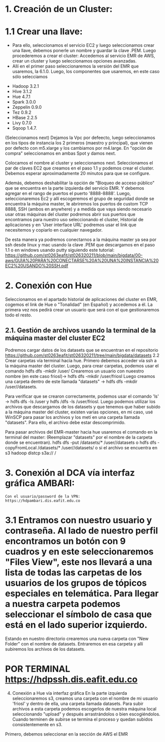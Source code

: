 # 1. Creación de un Cluster:
# 1.1 Crear una llave:
- Para ello, seleccionamos el servicio EC2 y luego seleccionamos crear una llave, debemos ponerle un nombre y guardar la clave .PEM.
Luego procederemos a crear el cluster:
Accedemos al servicio EMR de AWS, crear un cluster y luego seleccionamos opciones avanzadas.
- Allí en el primer paso seleccionaremos  la versión del EMR que usaremos, la 6.1.0. Luego, los componentes que usaremos, en este caso sólo selecciamos 
 * Hadoop 3.2.1
 * Hive 3.1.2
 * Hue 4.7.1
 * Spark 3.0.0
 * Zeppelin 0.9.0
 * Tez 0.9.2
 * HBase 2.2.5
 * Livy 0.7.0
 * Sqoop 1.4.7.

 (Seleccionamos next)
 Dejamos la Vpc por defeecto, luego seleccionamos en los tipos de instancia los 2 primeros (maestro y principal), que vienen por defecto con m5.xlarge y los cambiamos por m4.large. En "opción de compra" seleccionamos en ambas Spot y damos next.
 
 Colocamos el nombre al cluster y seleccionamos next.
 Seleccionamos el par de claves EC2 que creamos en el paso 1.1 y podemos crear el cluster. Debemos esperar aproximadamente 20 minutos para que se configure.
 
 Además, debemos deshabilitar la opción de "Bloqueo de acceso público" que se encuentra en la parte izquierda del servicio EMR. Y debemos agregar en el rango de puertos el puerto '8888-8888'. Luego, seleccionaremos Ec2 y allí escogeremos el grupo de seguridad donde se encuentra la máquina master, le abriremos los puertos de custom TCP 8888, SSH  (ambos en anywhere) y a medida que vaya siendo necesario usar otras máquinas del cluster podremos abrir sus puertos que encontramos para nuestro uso seleccionando el cluster, Historial de aplicaciones y en 'User interface URL' podremos usar el link que necesitemos y copiarlo en cualquier navegador.
 
De esta manera ya podremos conectarnos a la máquina master ya sea por ssh desde linux y mac usando la clave .PEM que descargamos en el paso 1.1 o en windows usando putty siguiendo este tutorial: https://github.com/st0263eafit/st026320211/blob/main/bigdata/00-aws/GUIA%20PARA%20CONECTARSE%20A%20UNA%20INSTANCIA%20EC2%20USANDO%20SSH.pdf
# 2. Conexión con Hue
 Seleccionamos en el apartado historial de aplicaciones del cluster en EMR, cogemos el link de Hue o "Tonalidad" (en Español) y accedemos a él. La primera vez nos pedirá crear un usuario que será con el que gestionaremos todo el resto. 
 ##  2.1. Gestión de archivos usando la terminal de la máquina master del cluster EC2
Podremos cargar datos de los datasets que se encuentran en el repositorio https://github.com/st0263eafit/st026320211/tree/main/bigdata/datasets
2.2 Crear carpetas vía terminal hacia hue.
Primero debemos acceder vía ssh a la máquina master del cluster. Luego, para crear carpetas, podemos usar el comando hdfs dfs -mkdir /user/<carpeta>
Crearemos un usuario con nueestro nombre (en este caso friosl)-> hdfs dfs -mkdir /user/friosl
 Luego creamos una carpeta dentro de este llamada "datasets"
 -> hdfs dfs -mkdir /user/<usuario>/datasets.
  
 Para verificar que se crearon correctamente, podemos usar el comando 'ls'
  -> hdfs dfs -ls /user y hdfs /dfs -ls /user/friosl.
 Luego podemos utilizar los archivos que descargamos de los datasets y que tenemos que haber subido a la máquina master del cluster, existen varias opciones, en mi caso, usé WinSCP para pasar los archivos y los metí en una carpeta llamada "datasets". Para ello, el archivo debe estar descomprimido.
 
  Para pasar archivos del EMR-master hacia hue usaremos el comando en la terminal del master: (Reemplazar "datasets" por el nombre de la carpeta donde se encuentran).
  hdfs dfs -put /datasets/* /user/<usuario>/datasets
  o
  hdfs dfs -copyFromLocal /datasets/* /user/<usuario>/datasets/
  o si el archivo se encuentra en s3
  hadoop distcp s3a://<link repo s3> /<carpeta destino>
  
#  3. Conexión al DCA vía interfaz gráfica AMBARI:
    Con el usuario/password de la VPN:
    https://hdpambari.dis.eafit.edu.co
#  3.1 Entramos con nuestro usuario y contraseña. Al lado de nuestro perfil encontramos un botón con 9 cuadros y en este seleccionaremos "Files View", este nos llevará a una lista de todas las carpetas de los usuarios de los grupos de tópicos especiales en telemática. Para llegar a nuestra carpeta podemos seleccionar el símbolo de casa que está en el lado superior izquierdo.
  Estando en nuestro directorio crearemos una nueva carpeta con "New Folder" con el nombre de datasets. Entraremos en esa carpeta y allí subiremos los archivos de los datasets. 
#   POR TERMINAL https://hdpssh.dis.eafit.edu.co
  4. Conexión a Hue vía interfaz gráfica
  En la parte izquierda seleccionaremos s3, creamos una carpeta con el nombre de mi usuario 'friosl' y dentro de ella, una carpeta llamada datasets. 
  Para subir archivos a esta carpeta podemos escogerlos de nuestra máquina local seleccionando "upload" y después arrastrándolos o bien escogiéndolos. Cuando terminen de subirse se termina el proceso y quedan subidos consistentemente en s3.

Primero, debemos seleccionar en la sección de AWS el EMR 
